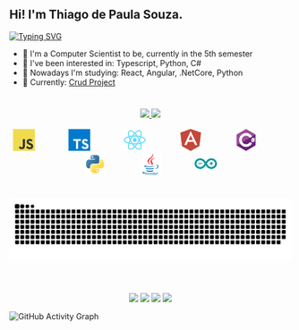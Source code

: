## Hi! I'm Thiago de Paula Souza.
[![Typing SVG](https://readme-typing-svg.herokuapp.com?duration=3500&color=47a6f0&background=FF000000&vCenter=true&width=450&lines=Howdy!+I'm+Thiago+de+Paula+Souza+%F0%9F%91%8B;%F0%9F%A7%AA+I'm+a+Computer+Scientist+to+be+%F0%9F%92%A4;Recently+I'm+learning+React+%E2%9A%9B)](https://git.io/typing-svg)

- 🌱 I'm a Computer Scientist to be, currently in the 5th semester
- 💙 I've been interested in: Typescript, Python, C#
- 🎯 Nowadays I'm studying: React, Angular, .NetCore, Python
- 🧱 Currently: [Crud Project](https://github.com/geracao/gen-crud-web/tree/thigas)
#

<div align="center">
  <a href="https://github.com/ThiagodePaulaSouza">
  <img height="180em" src="https://github-readme-stats.vercel.app/api?username=ThiagodePaulaSouza&show_icons=true&theme=tokyonight&include_all_commits=true&count_private=true"/>
  <img height="180em" src="https://github-readme-stats.vercel.app/api/top-langs/?username=ThiagodePaulaSouza&layout=compact&langs_count=16&theme=tokyonight"/>
</div>

<div align="center">
  <br>
  <a href="https://github.com/ThiagodePaulaSouza/Javascript-Exercises" target="_blank">
    <img height="40" src="https://raw.githubusercontent.com/devicons/devicon/master/icons/javascript/javascript-original.svg"></a>
    &nbsp;&nbsp;&nbsp;&nbsp;&nbsp;&nbsp;&nbsp;&nbsp;&nbsp;&nbsp;&nbsp;&nbsp;&nbsp;
    <a href="https://github.com/ThiagodePaulaSouza/Javascript-Exercises" target="_blank">
    <img height="40" src="https://raw.githubusercontent.com/devicons/devicon/master/icons/typescript/typescript-original.svg"></a>
    &nbsp;&nbsp;&nbsp;&nbsp;&nbsp;&nbsp;&nbsp;&nbsp;&nbsp;&nbsp;&nbsp;&nbsp;&nbsp;
    <a href="https://github.com/ThiagodePaulaSouza/react-exercises" target="_blank">
    <img height="40" src="https://raw.githubusercontent.com/devicons/devicon/master/icons/react/react-original.svg"></a>
      &nbsp;&nbsp;&nbsp;&nbsp;&nbsp;&nbsp;&nbsp;&nbsp;&nbsp;&nbsp;&nbsp;&nbsp;&nbsp;
      <a href="https://github.com/ThiagodePaulaSouza/angular-exercises" target="_blank">
    <img height="40" src="https://raw.githubusercontent.com/devicons/devicon/master/icons/angularjs/angularjs-plain.svg"></a>
    &nbsp;&nbsp;&nbsp;&nbsp;&nbsp;&nbsp;&nbsp;&nbsp;&nbsp;&nbsp;&nbsp;&nbsp;&nbsp;
    <a href="https://github.com/ThiagodePaulaSouza/cs-exercices" target="_blank">
      <img height="40" src="https://raw.githubusercontent.com/devicons/devicon/master/icons/csharp/csharp-original.svg"></a>
      &nbsp;&nbsp;&nbsp;&nbsp;&nbsp;&nbsp;&nbsp;&nbsp;&nbsp;&nbsp;&nbsp;&nbsp;&nbsp;
      <a href="https://github.com/ThiagodePaulaSouza/Python-Exercises" target="_blank">
      <img height="40" src="https://raw.githubusercontent.com/devicons/devicon/master/icons/python/python-original.svg"></a>
      &nbsp;&nbsp;&nbsp;&nbsp;&nbsp;&nbsp;&nbsp;&nbsp;&nbsp;&nbsp;&nbsp;&nbsp;&nbsp;
    <a href="https://github.com/ThiagodePaulaSouza/JAVA-Exercises" target="_blank">
      <img height="40" src="https://raw.githubusercontent.com/devicons/devicon/master/icons/java/java-original.svg"></a>  
      &nbsp;&nbsp;&nbsp;&nbsp;&nbsp;&nbsp;&nbsp;&nbsp;&nbsp;&nbsp;&nbsp;&nbsp;&nbsp;
    <a href="https://github.com/ThiagodePaulaSouza/tcc-etec" target="_blank">
      <img height="40" src="https://raw.githubusercontent.com/devicons/devicon/master/icons/arduino/arduino-original.svg"></a>
</div>
  
  #
![Snake animation](https://github.com/ThiagodePaulaSouza/ThiagodePaulaSouza/blob/output/github-contribution-grid-snake.svg)
  
#
<p align="center">
    <br>
    <a href="https://github.com/ThiagodePaulaSouza/ThiagodePaulaSouza">
      <img src="https://img.shields.io/badge/github-%23100000.svg?&style=for-the-badge&logo=github&logoColor=white"></a>
    <a href="https://www.linkedin.com/in/thiagodepaulasouza/" target="_blank">
      <img src="https://img.shields.io/badge/LinkedIn-0077B5?style=for-the-badge&logo=linkedin&logoColor=white"></a>
    <a href="mailto:thiagodepaulasouza@gmail.com" target"">
      <img src="https://img.shields.io/badge/Gmail-D14836?style=for-the-badge&logo=gmail&logoColor=white"></a>
    <a href="https://stackoverflow.com/users/16158910/thiago-souza" target"_blank">
      <img src="https://img.shields.io/badge/stack%20overflow-FE7A16?logo=stack-overflow&logoColor=white&style=for-the-badge"></a>
</p>
  
  ![GitHub Activity Graph](https://activity-graph.herokuapp.com/graph?username=ThiagodePaulaSouza&theme=react-dark)
#

